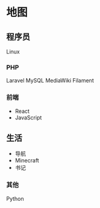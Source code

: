 # 地图

## 程序员

Linux

### PHP

Laravel MySQL MediaWiki Filament

### 前端

- React
- JavaScript

## 生活

- 导航
- Minecraft
- 书记

### 其他

Python
